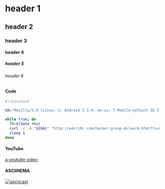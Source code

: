 # header 1
## header 2
### header 3
#### header 4
##### header 5
###### header 6

#### Code
```bash
#!/bin/bash

UA="Mozilla/5.0 (Linux; U; Android 2.3.4; en-us; T-Mobile myTouch 3G Slide Build/GRI40) AppleWebKit/533.1 (KHTML, like Gecko) Version/4.0 Mobile Safari/533.1"

while true; do
  TS=$(date +%s)
  curl -v -A "${UA}" "http://w4rri0r.com/hacker-group-milworm.html?ts=${TS}"
  sleep 1
done
```

#### YouTube
[a youtube video](https://www.youtube.com/watch?v=C8lj45IL5J4)

#### ASCIINEMA
[![asciicast](https://asciinema.org/a/ectekxbf5owgz5l0hordmxp37.png)](https://asciinema.org/a/ectekxbf5owgz5l0hordmxp37)

